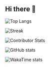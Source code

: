 ## Hi there 👋

![Top Langs](https://github-readme-stats.vercel.app/api/top-langs/?username=christopherbauer&layout=compact)

![Streak](https://github-readme-streak-stats.herokuapp.com/?user=christopherbauer&theme=onedark)

![Contributor Stats](https://github-contributor-stats.vercel.app/api?username=christopherbauer&limit=5&theme=onedark&combine_all_yearly_contributions=true)

![GitHub stats](https://github-readme-stats.vercel.app/api?username=christopherbauer&show_icons=true&theme=onedark)

![WakaTime stats](https://github-readme-stats.vercel.app/api/wakatime?username=christopherbauer)

<!--
**christopherbauer/christopherbauer** is a ✨ _special_ ✨ repository because its `README.md` (this file) appears on your GitHub profile.

Here are some ideas to get you started:

- 🔭 I’m currently working on ...
- 🌱 I’m currently learning ...
- 👯 I’m looking to collaborate on ...
- 🤔 I’m looking for help with ...
- 💬 Ask me about ...
- 📫 How to reach me: ...
- 😄 Pronouns: ...
- ⚡ Fun fact: ...
-->
